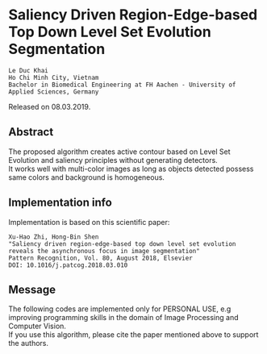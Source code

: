 # Saliency Driven Region-Edge-based Top Down Level Set Evolution Segmentation
```
Le Duc Khai
Ho Chi Minh City, Vietnam   
Bachelor in Biomedical Engineering at FH Aachen - University of Applied Sciences, Germany
```
Released on 08.03.2019.

## Abstract
The proposed algorithm creates active contour based on Level Set Evolution and saliency principles without generating detectors.  
It works well with multi-color images as long as objects detected possess same colors and background is homogeneous.

## Implementation info
Implementation is based on this scientific paper: 
```
Xu-Hao Zhi, Hong-Bin Shen 
"Saliency driven region-edge-based top down level set evolution reveals the asynchronous focus in image segmentation" 
Pattern Recognition, Vol. 80, August 2018, Elsevier  
DOI: 10.1016/j.patcog.2018.03.010
```

## Message
The following codes are implemented only for PERSONAL USE, e.g improving programming skills in the domain of Image Processing and Computer Vision.  
If you use this algorithm, please cite the paper mentioned above to support the authors.
